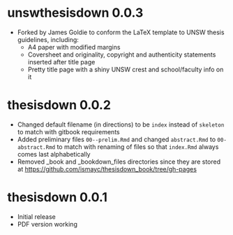 # unswthesisdown 0.0.3

- Forked by James Goldie to conform the LaTeX template to UNSW thesis guidelines, including:
  - A4 paper with modified margins
  - Coversheet and originality, copyright and authenticity statements inserted after title page
  - Pretty title page with a shiny UNSW crest and school/faculty info on it

# thesisdown 0.0.2

- Changed default filename (in directions) to be `index` instead of `skeleton` to match with gitbook requirements
- Added preliminary files `00--prelim.Rmd` and changed `abstract.Rmd` to `00-abstract.Rmd` to match
with renaming of files so that `index.Rmd` always comes last alphabetically
- Removed _book and _bookdown_files directories since they are stored at <https://github.com/ismayc/thesisdown_book/tree/gh-pages>

# thesisdown 0.0.1

- Initial release
- PDF version working
